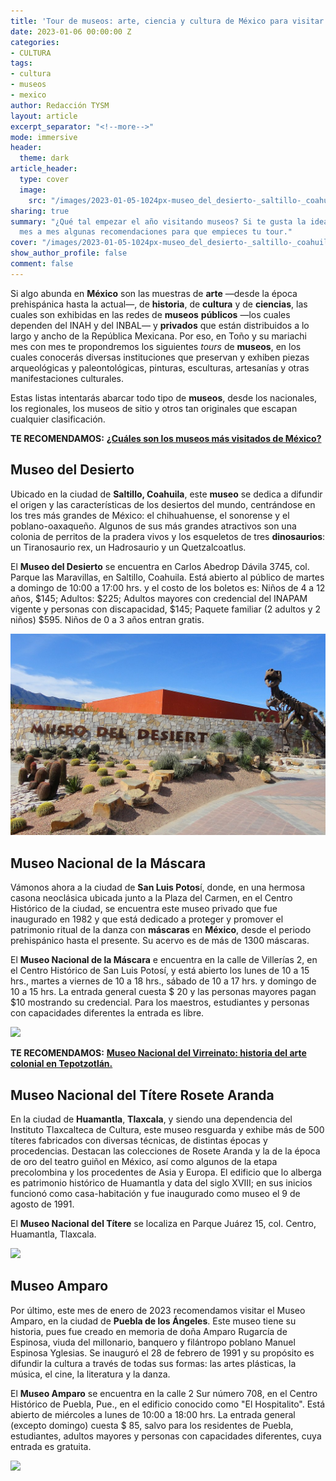 ```yaml
---
title: 'Tour de museos: arte, ciencia y cultura de México para visitar en enero'
date: 2023-01-06 00:00:00 Z
categories:
- CULTURA
tags:
- cultura
- museos
- mexico
author: Redacción TYSM
layout: article
excerpt_separator: "<!--more-->"
mode: immersive
header:
  theme: dark
article_header:
  type: cover
  image:
    src: "/images/2023-01-05-1024px-museo_del_desierto-_saltillo-_coahuila.jpeg"
sharing: true
summary: "¿Qué tal empezar el año visitando museos? Si te gusta la idea, acá te daremos
  mes a mes algunas recomendaciones para que empieces tu tour."
cover: "/images/2023-01-05-1024px-museo_del_desierto-_saltillo-_coahuila.jpeg"
show_author_profile: false
comment: false
---
```


Si algo abunda en **México** son las muestras de **arte** —desde la época prehispánica hasta la actual—, de **historia**, de **cultura** y de **ciencias**, las cuales son exhibidas en las redes de **museos** **públicos** —los cuales dependen del INAH y del INBAL— y **privados** que están distribuidos a lo largo y ancho de la República Mexicana. Por eso, en Toño y su mariachi mes con mes te propondremos los siguientes _tours_ de **museos**, en los cuales conocerás diversas instituciones que preservan y exhiben piezas arqueológicas y paleontológicas, pinturas, esculturas, artesanías y otras manifestaciones culturales.

Estas listas intentarás abarcar todo tipo de **museos**, desde los nacionales, los regionales, los museos de sitio y otros tan originales que escapan cualquier clasificación.

**TE RECOMENDAMOS:** [**¿Cuáles son los museos más visitados de México?**](https://blog.tonoysumariachi.com/turismo/2022/06/07/cuales-son-los-museos-mas-visitados-de-mexico.html)

## Museo del Desierto

Ubicado en la ciudad de **Saltillo, Coahuila**, este **museo** se dedica a difundir el origen y las características de los desiertos del mundo, centrándose en los tres más grandes de México: el chihuahuense, el sonorense y el poblano-oaxaqueño. Algunos de sus más grandes atractivos son una colonia de perritos de la pradera vivos y los esqueletos de tres **dinosaurios**: un Tiranosaurio rex, un Hadrosaurio y un Quetzalcoatlus.

El **Museo del Desierto** se encuentra en Carlos Abedrop Dávila 3745, col. Parque las Maravillas, en Saltillo, Coahuila. Está abierto al público de martes a domingo de 10:00 a 17:00 hrs. y el costo de los boletos es: Niños de 4 a 12 años, $145; Adultos: $225; Adultos mayores con credencial del INAPAM vigente y personas con discapacidad, $145; Paquete familiar (2 adultos y 2 niños) $595. Niños de 0 a 3 años entran gratis.

![](/images/2023-01-05-1024px-museo_del_desierto-_saltillo-_coahuila.jpeg)

## Museo Nacional de la Máscara

Vámonos ahora a la ciudad de **San Luis Potos**í, donde, en una hermosa casona neoclásica ubicada junto a la Plaza del Carmen, en el Centro Histórico de la ciudad, se encuentra este museo privado que fue inaugurado en 1982 y que está dedicado a proteger y promover el patrimonio ritual de la danza con **máscaras** en **México**, desde el periodo prehispánico hasta el presente. Su acervo es de más de 1300 máscaras.

El **Museo Nacional de la Máscara** e encuentra en la calle de Villerías 2, en el Centro Histórico de San Luis Potosí, y está abierto los lunes de 10 a 15 hrs., martes a viernes de 10 a 18 hrs., sábado de 10 a 17 hrs. y domingo de 10 a 15 hrs. La entrada general cuesta $ 20 y las personas mayores pagan $10 mostrando su credencial. Para los maestros, estudiantes y personas con capacidades diferentes la entrada es libre.

![](https://upload.wikimedia.org/wikipedia/commons/thumb/c/c5/Museo_de_la_Mascara_San_Luis_Potosi.JPG/1024px-Museo_de_la_Mascara_San_Luis_Potosi.JPG)

**TE RECOMENDAMOS:** [**Museo Nacional del Virreinato: historia del arte colonial en Tepotzotlán.**](https://blog.tonoysumariachi.com/cultura/2022/08/08/museo-nacional-del-virreinato-historia-del-arte-colonial-en-tepotzotlan.html)

## Museo Nacional del Títere Rosete Aranda

En la ciudad de **Huamantla**, **Tlaxcala**, y siendo una dependencia del Instituto Tlaxcalteca de Cultura, este museo resguarda y exhibe más de 500 títeres fabricados con diversas técnicas, de distintas épocas y procedencias. Destacan las colecciones de Rosete Aranda y la de la época de oro del teatro guiñol en México, así como algunos de la etapa precolombina y los procedentes de Asia y Europa. El edificio que lo alberga es patrimonio histórico de Huamantla y data del siglo XVIII; en sus inicios funcionó como casa-habitación y fue inaugurado como museo el 9 de agosto de 1991.

El **Museo Nacional del Títere** se localiza en Parque Juárez 15, col. Centro, Huamantla, Tlaxcala.

![](https://upload.wikimedia.org/wikipedia/commons/thumb/2/29/Museo_Nacional_del_T%C3%ADtere_en_Huamantla%2C_Tlaxcala_01.jpg/1024px-Museo_Nacional_del_T%C3%ADtere_en_Huamantla%2C_Tlaxcala_01.jpg)

## Museo Amparo

Por último, este mes de enero de 2023 recomendamos visitar el Museo Amparo, en la ciudad de **Puebla de los Ángeles**. Este museo tiene su historia, pues fue creado en memoria de doña Amparo Rugarcía de Espinosa, viuda del millonario, banquero y filántropo poblano Manuel Espinosa Yglesias. Se inauguró el 28 de febrero de 1991 y su propósito es difundir la cultura a través de todas sus formas: las artes plásticas, la música, el cine, la literatura y la danza.

El **Museo Amparo** se encuentra en la calle 2 Sur número 708, en el Centro Histórico de Puebla, Pue., en el edificio conocido como "El Hospitalito". Está abierto de miércoles a lunes de 10:00 a 18:00 hrs. La entrada general (excepto domingo) cuesta $ 85, salvo para los residentes de Puebla, estudiantes, adultos mayores y personas con capacidades diferentes, cuya entrada es gratuita.

![](https://upload.wikimedia.org/wikipedia/commons/thumb/5/58/Museo_Amparo_por_la_noche_03.jpg/1024px-Museo_Amparo_por_la_noche_03.jpg)
